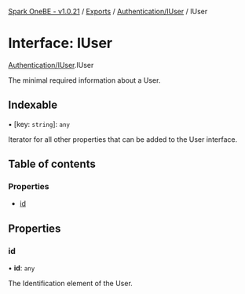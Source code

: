 [Spark OneBE - v1.0.21](../README.md) / [Exports](../modules.md) / [Authentication/IUser](../modules/Authentication_IUser.md) / IUser

# Interface: IUser

[Authentication/IUser](../modules/Authentication_IUser.md).IUser

The minimal required information about a User.

## Indexable

▪ [key: `string`]: `any`

Iterator for all other properties that can be added to the User interface.

## Table of contents

### Properties

- [id](Authentication_IUser.IUser.md#id)

## Properties

### id

• **id**: `any`

The Identification element of the User.
